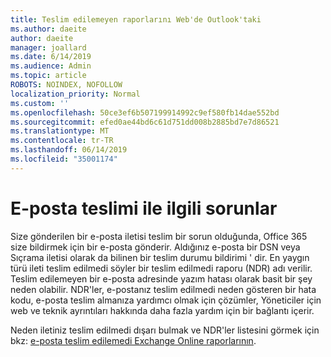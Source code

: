 ```yaml
---
title: Teslim edilemeyen raporlarını Web'de Outlook'taki
ms.author: daeite
author: daeite
manager: joallard
ms.date: 6/14/2019
ms.audience: Admin
ms.topic: article
ROBOTS: NOINDEX, NOFOLLOW
localization_priority: Normal
ms.custom: ''
ms.openlocfilehash: 50ce3ef6b507199914992c9ef580fb14dae552bd
ms.sourcegitcommit: efed0ae44bd6c61d751dd008b2885bd7e7d86521
ms.translationtype: MT
ms.contentlocale: tr-TR
ms.lasthandoff: 06/14/2019
ms.locfileid: "35001174"
---
```

# <a name="issues-with-email-delivery"></a>E-posta teslimi ile ilgili sorunlar

Size gönderilen bir e-posta iletisi teslim bir sorun olduğunda, Office 365 size bildirmek için bir e-posta gönderir. Aldığınız e-posta bir DSN veya Sıçrama iletisi olarak da bilinen bir teslim durumu bildirimi ' dir. En yaygın türü ileti teslim edilmedi söyler bir teslim edilmedi raporu (NDR) adı verilir. Teslim edilemeyen bir e-posta adresinde yazım hatası olarak basit bir şey neden olabilir. NDR'ler, e-postanız teslim edilmedi neden gösteren bir hata kodu, e-posta teslim almanıza yardımcı olmak için çözümler, Yöneticiler için web ve teknik ayrıntıları hakkında daha fazla yardım için bir bağlantı içerir.

Neden iletiniz teslim edilmedi dışarı bulmak ve NDR'ler listesini görmek için bkz: [e-posta teslim edilemedi Exchange Online raporlarının](https://docs.microsoft.com/exchange/mail-flow-best-practices/non-delivery-reports-in-exchange-online/non-delivery-reports-in-exchange-online).